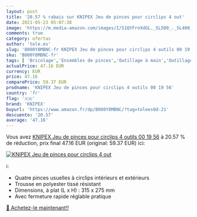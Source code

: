 ```yaml
---
layout: post
title: '20.57 % rabais sur KNIPEX Jeu de pinces pour circlips 4 out'
date: 2021-05-23 05:07:38
image: 'https://m.media-amazon.com/images/I/51QYFrnXdGL._SL500_._SL400_.jpg'
comments: true
category: ofertas
author: 'tole.es'
slug: 'B000Y8MBNC-fr KNIPEX Jeu de pinces pour circlips 4 outils 00 19 56'
sku: 'B000Y8MBNC-fr'
tags: [ 'Bricolage','Ensembles de pinces','Outillage à main','Outillage à main et électroportatif','Pinces et tenailles','knipex', ]
actualPrice: 47.16 EUR
currency: EUR
price: 47.16
comparePrice: 59.37 EUR
prodname: 'KNIPEX Jeu de pinces pour circlips 4 outils 00 19 56'
country: 'fr'
flag: '🇫🇷'
brand: 'KNIPEX'
buyurl: 'https://www.amazon.fr/dp/B000Y8MBNC/?tag=tolees0d-21'
descuento: '20.57'
average: '47.16'
---
```


Vous avez [KNIPEX Jeu de pinces pour circlips 4 outils 00 19 56](https://www.amazon.fr/dp/B000Y8MBNC/?tag=tolees0d-21)  à  20.57 % de réduction, prix final  47.16 EUR (original: 59.37 EUR) ici:

[![KNIPEX Jeu de pinces pour circlips 4 out](https://m.media-amazon.com/images/I/51QYFrnXdGL._SL500_._SL400_.jpg)](https://www.amazon.fr/dp/B000Y8MBNC/?tag=tolees0d-21)

ℹ️:

- Quatre pinces usuelles à circlips intérieurs et extérieurs
- Trousse en polyester tissé résistant
- Dimensions, à plat (L x H) : 315 x 275 mm
- Avec fermeture rapide réglable pratique

[🛒 Achetez-le maintenant!!](https://www.amazon.fr/dp/B000Y8MBNC/?tag=tolees0d-21)
